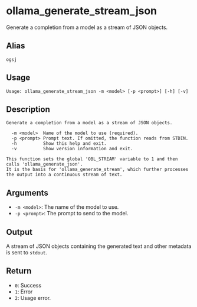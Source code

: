 # ollama_generate_stream_json

Generate a completion from a model as a stream of JSON objects.

## Alias

`ogsj`

## Usage
```
Usage: ollama_generate_stream_json -m <model> [-p <prompt>] [-h] [-v]
```

## Description
```
Generate a completion from a model as a stream of JSON objects.

  -m <model>  Name of the model to use (required).
  -p <prompt> Prompt text. If omitted, the function reads from STDIN.
  -h          Show this help and exit.
  -v          Show version information and exit.

This function sets the global 'OBL_STREAM' variable to 1 and then calls 'ollama_generate_json'.
It is the basis for 'ollama_generate_stream', which further processes the output into a continuous stream of text.
```

## Arguments
* `-m <model>`: The name of the model to use.
* `-p <prompt>`: The prompt to send to the model.

## Output
A stream of JSON objects containing the generated text and other metadata is sent to `stdout`.

## Return
* `0`: Success
* `1`: Error
* `2`: Usage error.
